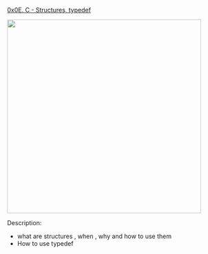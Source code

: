 <a href="https://alx-intranet.hbtn.io/projects/225" >0x0E. C - Structures, typedef </a>


<img src="https://s3.amazonaws.com/alx-intranet.hbtn.io/uploads/medias/2021/3/50af78a28a081e809856d4cdbde2d7ca9d4aa93d.jpg?X-Amz-Algorithm=AWS4-HMAC-SHA256&X-Amz-Credential=AKIARDDGGGOUSBVO6H7D%2F20221011%2Fus-east-1%2Fs3%2Faws4_request&X-Amz-Date=20221011T205024Z&X-Amz-Expires=86400&X-Amz-SignedHeaders=host&X-Amz-Signature=4f45f9e0d35ae69bb5ae6acb52aef8b9386c253224a5b3cd061c84edc5c1f99b" width =450>

Description:
* what are structures , when , why and how to use them
* How to use typedef



